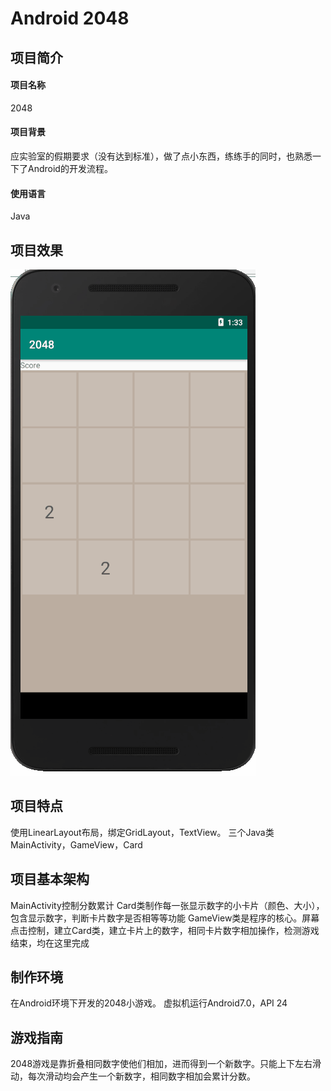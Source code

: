 # Android 2048
## 项目简介
#### 项目名称
2048
#### 项目背景
应实验室的假期要求（没有达到标准），做了点小东西，练练手的同时，也熟悉一下了Android的开发流程。
#### 使用语言
Java
## 项目效果
![](https://github.com/Sfixy/-2048/blob/master/images/test.gif)
## 项目特点
使用LinearLayout布局，绑定GridLayout，TextView。
三个Java类MainActivity，GameView，Card
## 项目基本架构
MainActivity控制分数累计
Card类制作每一张显示数字的小卡片（颜色、大小），包含显示数字，判断卡片数字是否相等等功能
GameView类是程序的核心。屏幕点击控制，建立Card类，建立卡片上的数字，相同卡片数字相加操作，检测游戏结束，均在这里完成
## 制作环境
在Android环境下开发的2048小游戏。
虚拟机运行Android7.0，API 24
## 游戏指南
2048游戏是靠折叠相同数字使他们相加，进而得到一个新数字。只能上下左右滑动，每次滑动均会产生一个新数字，相同数字相加会累计分数。
